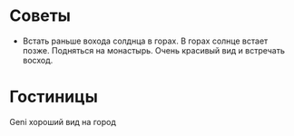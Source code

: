 
# Советы

 - Встать раньше вохода солднца в горах. В горах солнце встает позже.  Подняться на монастырь. Очень красивый вид и встречать восход.
 
# Гостиницы

Geni хороший вид на город